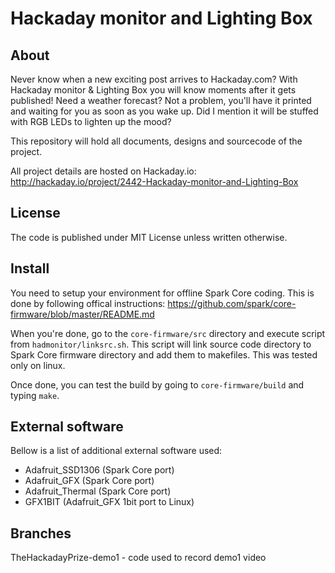 Hackaday monitor and Lighting Box
=================================

About
-----

Never know when a new exciting post arrives to Hackaday.com? With Hackaday
monitor & Lighting Box you will know moments after it gets published!
Need a weather forecast? Not a problem, you'll have it printed and waiting
for you as soon as you wake up. Did I mention it will be stuffed with RGB
LEDs to lighten up the mood? 

This repository will hold all documents, designs and sourcecode of the project.

All project details are hosted on Hackaday.io: http://hackaday.io/project/2442-Hackaday-monitor-and-Lighting-Box


License
-------

The code is published under MIT License unless written otherwise.


Install
-------

You need to setup your environment for offline Spark Core coding. This is done
by following offical instructions:
https://github.com/spark/core-firmware/blob/master/README.md

When you're done, go to the `core-firmware/src` directory and execute
script from `hadmonitor/linksrc.sh`. This script will link source code
directory to Spark Core firmware directory and add them to makefiles.
This was tested only on linux.

Once done, you can test the build by going to `core-firmware/build`
and typing `make`.


External software
-----------------

Bellow is a list of additional external software used:
- Adafruit_SSD1306 (Spark Core port)
- Adafruit_GFX (Spark Core port)
- Adafruit_Thermal (Spark Core port)
- GFX1BIT (Adafruit_GFX 1bit port to Linux)


Branches
--------

TheHackadayPrize-demo1 - code used to record demo1 video



